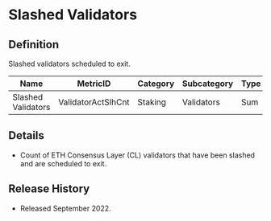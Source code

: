 # Slashed Validators

## Definition

Slashed validators scheduled to exit.

| Name               | MetricID           | Category | Subcategory | Type | Unit       | Interval |
| ------------------ | ------------------ | -------- | ----------- | ---- | ---------- | -------- |
| Slashed Validators | ValidatorActSlhCnt | Staking  | Validators  | Sum  | Validators | 1 day    |

## Details

* Count of ETH Consensus Layer (CL) validators that have been slashed and are scheduled to exit.

## Release History

* Released September 2022.
